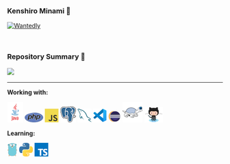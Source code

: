 ### Kenshiro Minami 🐾

[![Wantedly](https://img.shields.io/badge/Wantedly-v.2020-ff7964.svg?style=for-the-badge)](https://www.wantedly.com/users/21969437)

<br>

### Repository Summary 🚀
[![](https://raw.githubusercontent.com/Ken46373/Ken46373/master/profile-summary-card-output/solarized/1-repos-per-language.svg)](https://github.com/vn7n24fzkq/github-profile-summary-cards)

---

**Working with:**

![java](icons/java.png)
![PHP](icons/php.png)
![JavaScript](icons/javascript.png)
![PostgreSQL](icons/postgre.png)
![MySQL](icons/mysql.png)
![VSCode](icons/vscode.png)
![Eclipse](icons/eclipse.png)
![TortoiseSVN](icons/tortoisesvn.png)
![GitHub](icons/github.png)

**Learning:**

![Golang](icons/golang.png)
![Python](icons/python.png)
![TypeScript](icons/typescript.png)
